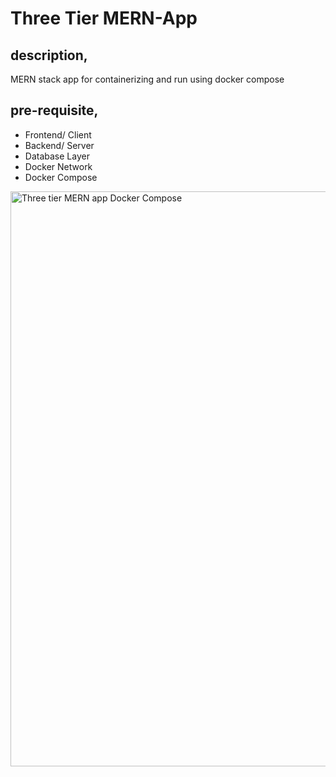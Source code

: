 # Three Tier MERN-App

## description,
MERN stack app for containerizing and run using docker compose 

## pre-requisite,
* Frontend/ Client
* Backend/ Server
* Database Layer
* Docker Network
* Docker Compose

<img width="920" alt="Three tier MERN app Docker Compose" src="https://github.com/user-attachments/assets/88a8ff22-6c28-407d-becb-0f195fc9f52a">
